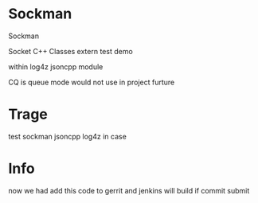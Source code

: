 Sockman
======

Sockman

Socket C++ Classes extern test demo 

within log4z jsoncpp module

CQ is queue mode would not use in project furture


Trage
=======

test sockman jsoncpp log4z in case

Info
=======

now we had add this code to gerrit and jenkins will build if commit submit 




